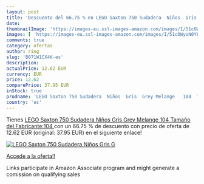 ```yaml
---
layout: post
title: 'Descuento del 66.75 % en LEGO Saxton 750 Sudadera  Niños  Gris  G'
date: 
thumbnailImage: 'https://images-eu.ssl-images-amazon.com/images/I/51cOWyoN0YL._SL200_.jpg'
images: [ 'https://images-eu.ssl-images-amazon.com/images/I/51cOWyoN0YL._SL200_.jpg' ]
comments: true
category: ofertas
author: ring
slug: 'B071W1CX4K-es'
description:
actualPrice: 12.62 EUR
currency: EUR
price: 12.62
comparePrice: 37.95 EUR
inStock: true
prodname: 'LEGO Saxton 750 Sudadera  Niños  Gris  Grey Melange   104  Tamaño del Fabricante:104 '
country: 'es'
---
```


Tienes [LEGO Saxton 750 Sudadera  Niños  Gris  Grey Melange   104  Tamaño del Fabricante:104 ](https://www.amazon.es/dp/B071W1CX4K/?tag=tolees-21) con un 66.75 % de descuento con precio de oferta de 12.62 EUR (original: 37.95 EUR) en el siguiente enlace!

[![LEGO Saxton 750 Sudadera  Niños  Gris  G](https://images-eu.ssl-images-amazon.com/images/I/51cOWyoN0YL._SL200_.jpg)](https://www.amazon.es/dp/B071W1CX4K/?tag=tolees-21)

[Accede a la oferta!!](https://www.amazon.es/dp/B071W1CX4K/?tag=tolees-21)

Links participate in Amazon Associate program and might generate a comission on qualifying sales


